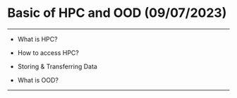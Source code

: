# Basic of HPC and OOD (09/07/2023)

***
* What is HPC?

* How to access HPC?

* Storing & Transferring Data

* What is OOD?

***
